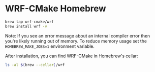 # WRF-CMake Homebrew

```sh
brew tap wrf-cmake/wrf
brew install wrf -v
```

Note: If you see an error message about an internal compiler error then you're likely running out of memory.
To reduce memory usage set the `HOMEBREW_MAKE_JOBS=1` environment variable.

After installation, you can find WRF-CMake in Homebrew's cellar:
```sh
ls -al $(brew --cellar)/wrf
```
